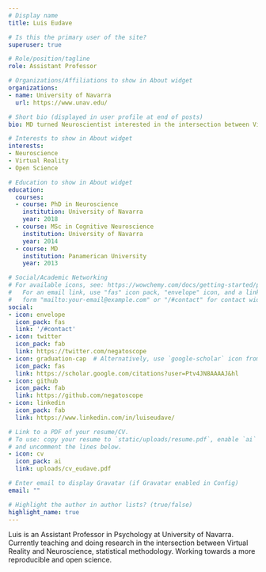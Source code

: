 ```yaml
---
# Display name
title: Luis Eudave

# Is this the primary user of the site?
superuser: true

# Role/position/tagline
role: Assistant Professor

# Organizations/Affiliations to show in About widget
organizations:
- name: University of Navarra
  url: https://www.unav.edu/

# Short bio (displayed in user profile at end of posts)
bio: MD turned Neuroscientist interested in the intersection between Virtual Reality and Neuroscience, Driving and Open Science.

# Interests to show in About widget
interests:
- Neuroscience
- Virtual Reality
- Open Science

# Education to show in About widget
education:
  courses:
  - course: PhD in Neuroscience
    institution: University of Navarra
    year: 2018
  - course: MSc in Cognitive Neuroscience
    institution: University of Navarra
    year: 2014
  - course: MD 
    institution: Panamerican University
    year: 2013

# Social/Academic Networking
# For available icons, see: https://wowchemy.com/docs/getting-started/page-builder/#icons
#   For an email link, use "fas" icon pack, "envelope" icon, and a link in the
#   form "mailto:your-email@example.com" or "/#contact" for contact widget.
social:
- icon: envelope
  icon_pack: fas
  link: '/#contact'
- icon: twitter
  icon_pack: fab
  link: https://twitter.com/negatoscope
- icon: graduation-cap  # Alternatively, use `google-scholar` icon from `ai` icon pack
  icon_pack: fas
  link: https://scholar.google.com/citations?user=Ptv4JN8AAAAJ&hl
- icon: github
  icon_pack: fab
  link: https://github.com/negatoscope
- icon: linkedin
  icon_pack: fab
  link: https://www.linkedin.com/in/luiseudave/

# Link to a PDF of your resume/CV.
# To use: copy your resume to `static/uploads/resume.pdf`, enable `ai` icons in `params.toml`, 
# and uncomment the lines below.
- icon: cv
  icon_pack: ai
  link: uploads/cv_eudave.pdf

# Enter email to display Gravatar (if Gravatar enabled in Config)
email: ""

# Highlight the author in author lists? (true/false)
highlight_name: true
---
```


Luis is an Assistant Professor in Psychology at University of Navarra. Currently teaching and doing research in the intersection between Virtual Reality and Neuroscience, statistical methodology. Working towards a more reproducible and open science.

<!-- {{< icon name="download" pack="fas" >}} Download my {{< staticref "uploads/cv_eudave.pdf" "newtab" >}}resumé{{< /staticref >}}. -->
